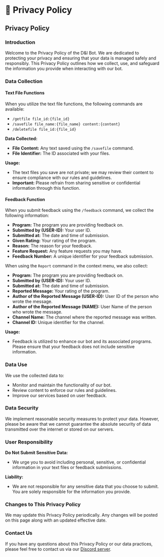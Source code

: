 # 🔏 Privacy Policy

## Privacy Policy

### Introduction

Welcome to the Privacy Policy of the D\&I Bot. We are dedicated to protecting your privacy and ensuring that your data is managed safely and responsibly. This Privacy Policy outlines how we collect, use, and safeguard the information you provide when interacting with our bot.

### Data Collection

#### Text File Functions

When you utilize the text file functions, the following commands are available:

* `/getfile file_id:{file_id}`
* `/savefile file_name:{file_name} content:{content}`
* `/deletefile file_id:{file_id}`

**Data Collected:**

* **File Content:** Any text saved using the `/savefile` command.
* **File Identifier:** The ID associated with your files.

**Usage:**

* The text files you save are not private; we may review their content to ensure compliance with our rules and guidelines.
* **Important:** Please refrain from sharing sensitive or confidential information through this function.

#### Feedback Function

When you submit feedback using the `/feedback` command, we collect the following information:

* **Program:** The program you are providing feedback on.
* **Submitted by (USER-ID):** Your user ID.
* **Submitted at:** The date and time of submission.
* **Given Rating:** Your rating of the program.
* **Reason:** The reason for your feedback.
* **Feature Request:** Any feature requests you may have.
* **Feedback Number:** A unique identifier for your feedback submission.

When using the `Report` command in the context menu, we also collect:

* **Program:** The program you are providing feedback on.
* **Submitted by (USER-ID):** Your user ID.
* **Submitted at:** The date and time of submission.
* **Reported Message:** Your rating of the program.
* **Author of the Reported Message (USER-ID):** User ID of the person who wrote the message.
* **Author of the Reported Message (NAME):** User Name of the person who wrote the message.
* **Channel Name:** The channel where the reported message was written.
* **Channel ID:** Unique identifier for the channel.

**Usage:**

* Feedback is utilized to enhance our bot and its associated programs. Please ensure that your feedback does not include sensitive information.

### Data Use

We use the collected data to:

* Monitor and maintain the functionality of our bot.
* Review content to enforce our rules and guidelines.
* Improve our services based on user feedback.

### Data Security

We implement reasonable security measures to protect your data. However, please be aware that we cannot guarantee the absolute security of data transmitted over the internet or stored on our servers.

### User Responsibility

**Do Not Submit Sensitive Data:**

* We urge you to avoid including personal, sensitive, or confidential information in your text files or feedback submissions.

**Liability:**

* We are not responsible for any sensitive data that you choose to submit. You are solely responsible for the information you provide.

### Changes to This Privacy Policy

We may update this Privacy Policy periodically. Any changes will be posted on this page along with an updated effective date.

### Contact Us

If you have any questions about this Privacy Policy or our data practices, please feel free to contact us via our [Discord server](https://discord.gg/rfrMnA4XCc).
